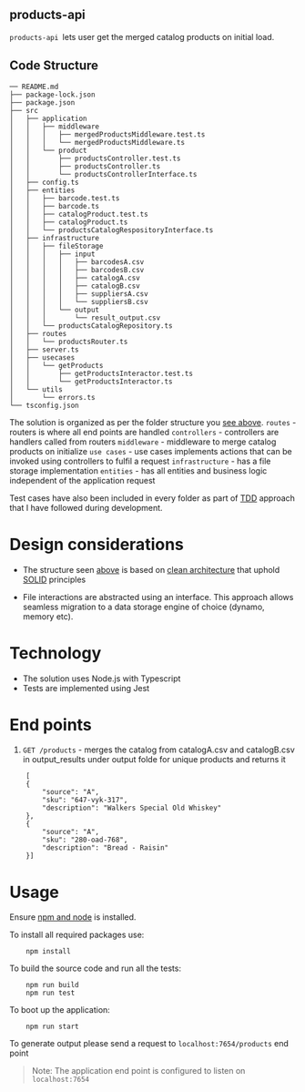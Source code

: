 ## products-api

`products-api `lets user get the merged catalog products on initial load.

## Code Structure
```
── README.md
├── package-lock.json
├── package.json
├── src
│   ├── application
│   │   ├── middleware
│   │   │   ├── mergedProductsMiddleware.test.ts
│   │   │   └── mergedProductsMiddleware.ts
│   │   └── product
│   │       ├── productsController.test.ts
│   │       ├── productsController.ts
│   │       └── productsControllerInterface.ts
│   ├── config.ts
│   ├── entities
│   │   ├── barcode.test.ts
│   │   ├── barcode.ts
│   │   ├── catalogProduct.test.ts
│   │   ├── catalogProduct.ts
│   │   └── productsCatalogRespositoryInterface.ts
│   ├── infrastructure
│   │   ├── fileStorage
│   │   │   ├── input
│   │   │   │   ├── barcodesA.csv
│   │   │   │   ├── barcodesB.csv
│   │   │   │   ├── catalogA.csv
│   │   │   │   ├── catalogB.csv
│   │   │   │   ├── suppliersA.csv
│   │   │   │   └── suppliersB.csv
│   │   │   └── output
│   │   │       └── result_output.csv
│   │   └── productsCatalogRepository.ts
│   ├── routes
│   │   └── productsRouter.ts
│   ├── server.ts
│   ├── usecases
│   │   └── getProducts
│   │       ├── getProductsInteractor.test.ts
│   │       └── getProductsInteractor.ts
│   └── utils
│       └── errors.ts
└── tsconfig.json
```    

The solution is organized as per the folder structure you [see above](#code-structure).
`routes` - routers is where all end points are handled
`controllers` - controllers are handlers called from routers
`middleware` - middleware to merge catalog products on initialize
`use cases` - use cases implements actions that can be invoked using controllers to fulfil a request
`infrastructure` - has a file storage implementation
`entities` - has all entities and business logic independent of the application request

Test cases have also been included in every folder as part of [TDD](https://en.wikipedia.org/wiki/Test-driven_development) approach that I have followed during development.

# Design considerations
- The structure seen [above](#code-structure) is based on [clean architecture](https://blog.cleancoder.com/uncle-bob/2012/08/13/the-clean-architecture.html) that uphold [SOLID](https://en.wikipedia.org/wiki/SOLID) principles

- File interactions are abstracted using an interface. This approach allows seamless migration to a data storage engine of choice (dynamo, memory etc).

# Technology
- The solution uses Node.js with Typescript
- Tests are implemented using Jest

# End points
1. `GET /products` - merges the catalog from catalogA.csv and catalogB.csv in output_results under output folde for unique products and returns it 
```
    [
    {
        "source": "A",
        "sku": "647-vyk-317",
        "description": "Walkers Special Old Whiskey"
    },
    {
        "source": "A",
        "sku": "280-oad-768",
        "description": "Bread - Raisin"
    }]
```

# Usage
Ensure [npm and node](https://docs.npmjs.com/downloading-and-installing-node-js-and-npm) is installed. 

To install all required packages use: 
```
    npm install
```

To build the source code and run all the tests:
```
    npm run build
    npm run test
```

To boot up the application: 
```
    npm run start
```

To generate output please send a request to  `localhost:7654/products` end point 

> Note:  The application end point is configured to listen on `localhost:7654`

